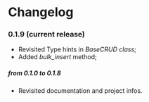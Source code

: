 # Changelog

### 0.1.9 (current release)
- Revisited Type hints in *BaseCRUD class*;
- Added *bulk_insert* method;


##### from 0.1.0 to 0.1.8
- Revisited documentation and project infos.